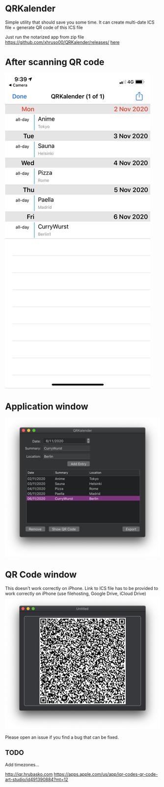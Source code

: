 # QRKalender
Simple utility that should save you some time. 
It can create multi-date ICS file + generate QR code of this ICS file


Just run the notarized app from zip file https://github.com/xhruso00/QRKalender/releases/ [here](https://github.com/xhruso00/QRKalender/releases/tag/1.0)

# After scanning QR code
![](https://github.com/xhruso00/QRKalender/raw/main/Images/event.png)

# Application window
![](https://github.com/xhruso00/QRKalender/raw/main/Images/main-window.png)

# QR Code window
This doesn't work correctly on iPhone. Link to ICS file has to be provided to work correctly on iPhone (use filehosting, Google Drive, iCloud Drive) 
![](https://github.com/xhruso00/QRKalender/raw/main/Images/qr-window.png)

Please open an issue if you find a bug that can be fixed.

## TODO
Add timezones...



http://iqr.hrubasko.com 
https://apps.apple.com/us/app/iqr-codes-qr-code-art-studio/id491390884?mt=12
